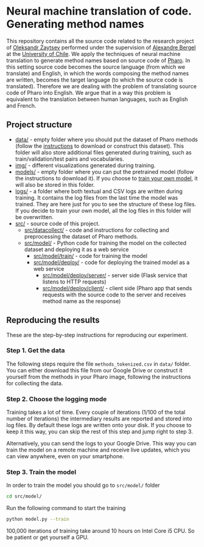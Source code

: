 # Neural machine translation of code. Generating method names

This repository contains all the source code related to the research project of [Oleksandr Zaytsev](@olekscode) performed under the supervision of [Alexandre Bergel](@bergel) at the [University of Chile](http://www.uchile.cl/). We apply the techniques of neural machine translation to generate method names based on source code of [Pharo](https://pharo.org/). In this setting source code becomes the source language (from which we translate) and English, in which the words composing the method names are written, becomes the target language (to which the source code is translated). Therefore we are dealing with the problem of translating source code of Pharo into English. We argue that in a way this problem is equivalent to the translation between human languages, such as English and French.

## Project structure

* [data/](data/) - empty folder where you should put the dataset of Pharo methods (follow the [instructions](#step-1-get-the-data) to download or construct this dataset). This folder will also store additional files generated during training, such as train/validation/test pairs and vocabularies.
* [img/](img/) - different visualizations generated during training.
* [models/](models/) - empty folder where you can put the pretrained model (follow the instructions to download it). If you choose to [train your own model](#step-3-train-the-model), it will also be stored in this folder.
* [logs/](logs/) - a folder where both textual and CSV logs are written during training. It contains the log files from the last time the model was trained. They are here just for you to see the structure of these log files. If you decide to train your own model, all the log files in this folder will be overwritten.
* [src/](src/) - source code of this project.
    * [src/datacollect/](src/datacollect/) - code and instructions for collecting and preprocessing the dataset of Pharo methods.
    * [src/model/](src/model/) - Python code for training the model on the collected dataset and deploying it as a web service
        * [src/model/train/](src/model/train/) - code for training the model
        * [src/model/deploy/](src/model/deploy/) - code for deploying the trained model as a web service
            * [src/model/deploy/server/](src/model/deploy/server/) - server side (Flask service that listens to HTTP requests)
            * [src/model/deploy/client/](src/model/deploy/client/) - client side (Pharo app that sends requests with the source code to the server and receives method name as the response)

## Reproducing the results

These are the step-by-step instructions for reproducing our experiment.

### Step 1. Get the data

The following steps require the file `methods_tokenized.csv` in `data/` folder. You can either download this file from our Google Drive or construct it yourself from the methods in your Pharo image, following the instructions for collecting the data.

### Step 2. Choose the logging mode

Training takes a lot of time. Every couple of iterations (1/100 of the total number of iterations) the intermediary results are reported and stored into log files. By default these logs are written onto your disk. If you choose to keep it this way, you can skip the rest of this step and jump right to step 3.

Alternatively, you can send the logs to your Google Drive. This way you can train the model on a remote machine and receive live updates, which you can view anywhere, even on your smartphone.

### Step 3. Train the model 

In order to train the model you should go to `src/model/` folder

```bash
cd src/model/
```

Run the following command to start the training
```bash
python model.py --train
```
100,000 iterations of training take around 10 hours on Intel Core i5 CPU. So be patient or get yourself a GPU.